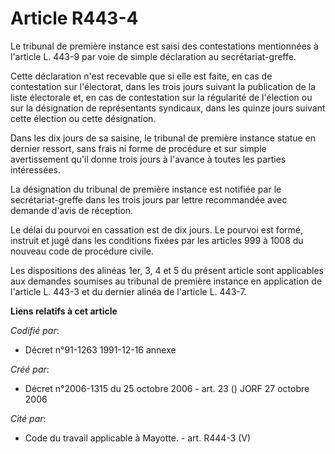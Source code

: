 # Article R443-4

Le tribunal de première instance est saisi des contestations mentionnées à l'article L. 443-9 par voie de simple déclaration
au secrétariat-greffe.

Cette déclaration n'est recevable que si elle est faite, en cas de contestation sur l'électorat, dans les trois jours suivant
la publication de la liste électorale et, en cas de contestation sur la régularité de l'élection ou sur la désignation de
représentants syndicaux, dans les quinze jours suivant cette élection ou cette désignation.

Dans les dix jours de sa saisine, le tribunal de première instance statue en dernier ressort, sans frais ni forme de
procédure et sur simple avertissement qu'il donne trois jours à l'avance à toutes les parties intéressées.

La désignation du tribunal de première instance est notifiée par le secrétariat-greffe dans les trois jours par lettre
recommandée avec demande d'avis de réception.

Le délai du pourvoi en cassation est de dix jours. Le pourvoi est formé, instruit et jugé dans les conditions fixées par les
articles 999 à 1008 du nouveau code de procédure civile.

Les dispositions des alinéas 1er, 3, 4 et 5 du présent article sont applicables aux demandes soumises au tribunal de première
instance en application de l'article L. 443-3 et du dernier alinéa de l'article L. 443-7.

**Liens relatifs à cet article**

_Codifié par_:

  - Décret n°91-1263 1991-12-16 annexe

_Créé par_:

  - Décret n°2006-1315 du 25 octobre 2006 - art. 23 () JORF 27 octobre 2006

_Cité par_:

  - Code du travail applicable à Mayotte. - art. R444-3 (V)
